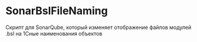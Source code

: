 # SonarBslFileNaming
Скрипт для SonarQube, который изменяет отображение файлов модулей .bsl на 1Сные наименования объектов
